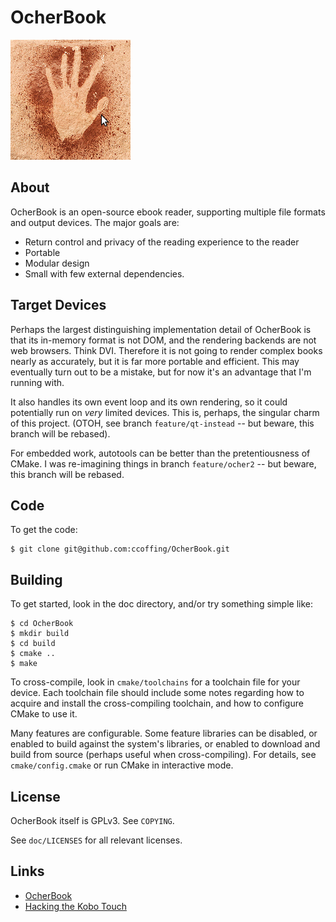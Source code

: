 # OcherBook

![Ocher handprint](doc/hand.png)

## About

OcherBook is an open-source ebook reader, supporting multiple file formats and
output devices.  The major goals are:

- Return control and privacy of the reading experience to the reader
- Portable
- Modular design
- Small with few external dependencies.

## Target Devices

Perhaps the largest distinguishing implementation detail of OcherBook is that
its in-memory format is not DOM, and the rendering backends are not web
browsers.  Think DVI.  Therefore it is not going to render complex books nearly
as accurately, but it is far more portable and efficient.  This may eventually
turn out to be a mistake, but for now it's an advantage that I'm running with.

It also handles its own event loop and its own rendering, so it could
potentially run on _very_ limited devices.  This is, perhaps, the singular charm
of this project.  (OTOH, see branch `feature/qt-instead` -- but beware, this
branch will be rebased).

For embedded work, autotools can be better than the pretentiousness of CMake.  I
was re-imagining things in branch `feature/ocher2` -- but beware, this branch
will be rebased.

## Code

To get the code:

    $ git clone git@github.com:ccoffing/OcherBook.git

## Building

To get started, look in the doc directory, and/or try something simple like:

    $ cd OcherBook
    $ mkdir build
    $ cd build
    $ cmake ..
    $ make

To cross-compile, look in `cmake/toolchains` for a toolchain file for your
device.  Each toolchain file should include some notes regarding how to acquire
and install the cross-compiling toolchain, and how to configure CMake to use it.

Many features are configurable.  Some feature libraries can be disabled, or
enabled to build against the system's libraries, or enabled to download and
build from source (perhaps useful when cross-compiling).  For details, see
`cmake/config.cmake` or run CMake in interactive mode.

## License

OcherBook itself is GPLv3.  See `COPYING`.

See `doc/LICENSES` for all relevant licenses.

## Links

- [OcherBook](http://uscoffings.net/tech/ocherbook)
- [Hacking the Kobo Touch](http://uscoffings.net/tech/embedded/kobo-touch)

